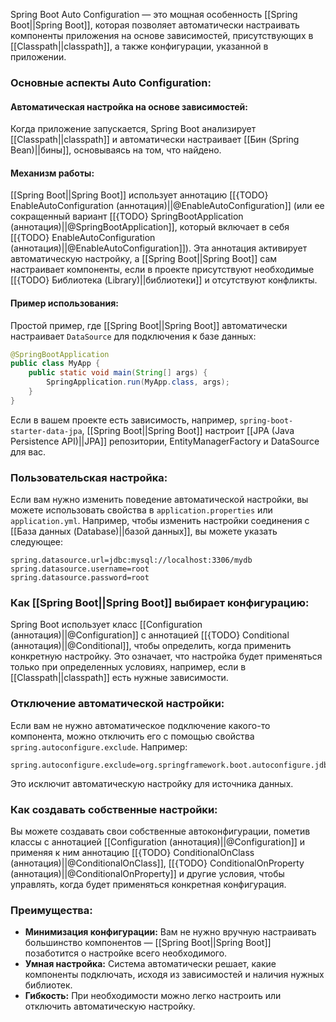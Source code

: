 Spring Boot Auto Configuration — это мощная особенность [[Spring Boot||Spring Boot]], которая позволяет автоматически настраивать компоненты приложения на основе зависимостей, присутствующих в [[Classpath||classpath]], а также конфигурации, указанной в приложении.


### Основные аспекты Auto Configuration:

#### Автоматическая настройка на основе зависимостей:

Когда приложение запускается, Spring Boot анализирует [[Classpath||classpath]] и автоматически настраивает [[Бин (Spring Bean)||бины]], основываясь на том, что найдено.

#### Механизм работы:

[[Spring Boot||Spring Boot]] использует аннотацию [[{TODO} EnableAutoConfiguration (аннотация)||@EnableAutoConfiguration]] (или ее сокращенный вариант [[{TODO} SpringBootApplication (аннотация)||@SpringBootApplication]], который включает в себя [[{TODO} EnableAutoConfiguration (аннотация)||@EnableAutoConfiguration]]). Эта аннотация активирует автоматическую настройку, а [[Spring Boot||Spring Boot]] сам настраивает компоненты, если в проекте присутствуют необходимые [[{TODO} Библиотека (Library)||библиотеки]] и отсутствуют конфликты.

#### Пример использования:

Простой пример, где [[Spring Boot||Spring Boot]] автоматически настраивает `DataSource` для подключения к базе данных:

```java
@SpringBootApplication
public class MyApp {
    public static void main(String[] args) {
        SpringApplication.run(MyApp.class, args);
    }
}
```

Если в вашем проекте есть зависимость, например, `spring-boot-starter-data-jpa`, [[Spring Boot||Spring Boot]] настроит [[JPA (Java Persistence API)||JPA]] репозитории, EntityManagerFactory и DataSource для вас.

  

### Пользовательская настройка:

Если вам нужно изменить поведение автоматической настройки, вы можете использовать свойства в `application.properties` или `application.yml`. Например, чтобы изменить настройки соединения с [[База данных (Database)||базой данных]], вы можете указать следующее:

```properties
spring.datasource.url=jdbc:mysql://localhost:3306/mydb
spring.datasource.username=root
spring.datasource.password=root
```

  

### Как [[Spring Boot||Spring Boot]] выбирает конфигурацию:

Spring Boot использует класс [[Configuration (аннотация)||@Configuration]] с аннотацией [[{TODO} Conditional (аннотация)||@Conditional]], чтобы определить, когда применить конкретную настройку. Это означает, что настройка будет применяться только при определенных условиях, например, если в [[Classpath||classpath]] есть нужные зависимости.


### Отключение автоматической настройки:

Если вам не нужно автоматическое подключение какого-то компонента, можно отключить его с помощью свойства `spring.autoconfigure.exclude`. Например:

```properties
spring.autoconfigure.exclude=org.springframework.boot.autoconfigure.jdbc.DataSourceAutoConfiguration
```

Это исключит автоматическую настройку для источника данных.

  

### Как создавать собственные настройки:

Вы можете создавать свои собственные автоконфигурации, пометив классы с аннотацией [[Configuration (аннотация)||@Configuration]] и применяя к ним аннотацию [[{TODO} ConditionalOnClass (аннотация)||@ConditionalOnClass]], [[{TODO} ConditionalOnProperty (аннотация)||@ConditionalOnProperty]] и другие условия, чтобы управлять, когда будет применяться конкретная конфигурация.

  

### Преимущества:

- **Минимизация конфигурации:** Вам не нужно вручную настраивать большинство компонентов — [[Spring Boot||Spring Boot]] позаботится о настройке всего необходимого.
- **Умная настройка:** Система автоматически решает, какие компоненты подключать, исходя из зависимостей и наличия нужных библиотек.
- **Гибкость:** При необходимости можно легко настроить или отключить автоматическую настройку.

